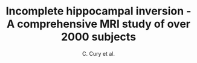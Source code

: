 ---
author: C. Cury et al.
title: Incomplete hippocampal inversion - A comprehensive MRI study of over 2000 subjects
journal: Frontiers in Neuroanatomy
year: 2015
type: article
doi: 10.3389/fnana.2015.00160
team: yes
---